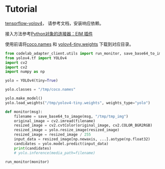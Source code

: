 # Tutorial
[tensorflow-yolov4](https://github.com/hhk7734/tensorflow-yolov4)， 请参考文档，安装响应依赖。


接入方法参考[Python对象的连接器：EIM 插件](/project_tutorial/eim_pt/)

使用前请将[coco.names](https://github.com/hhk7734/tensorflow-yolov4/tree/master/test/dataset) 和 [yolov4-tiny.weights](https://drive.google.com/file/d/1GJwGiR7rizY_19c_czuLN8p31BwkhWY5/view?usp=sharing) 下载到对应目录。

```python
from codelab_adapter_client.utils import run_monitor, save_base64_to_image
from yolov4.tf import YOLOv4
import cv2
import cv2
import numpy as np

yolo = YOLOv4(tiny=True)

yolo.classes = "/tmp/coco.names"

yolo.make_model()
yolo.load_weights("/tmp/yolov4-tiny.weights", weights_type="yolo")

def monitor(msg):
    filename = save_base64_to_image(msg, "/tmp/tmp_img")
    original_image = cv2.imread(filename)
    resized_image = cv2.cvtColor(original_image, cv2.COLOR_BGR2RGB)
    resized_image = yolo.resize_image(resized_image)
    resized_image = resized_image / 255
    input_data = resized_image[np.newaxis, ...].astype(np.float32)
    candidates = yolo.model.predict(input_data)
    print(candidates)
    # yolo.inference(media_path=filename)

run_monitor(monitor)
```